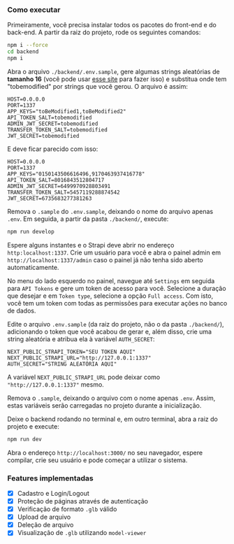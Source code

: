 ### Como executar

Primeiramente, você precisa instalar todos os pacotes do front-end e do back-end. A partir da raiz do projeto, rode os seguintes comandos:

```bash
npm i --force
cd backend
npm i
```

Abra o arquivo `./backend/.env.sample`, gere algumas strings aleatórias de **tamanho 16** (você pode usar [esse site](https://www.random.org/strings/) para fazer isso) e substitua onde tem "tobemodified" por strings que você gerou. O arquivo é assim:

```
HOST=0.0.0.0
PORT=1337
APP_KEYS="toBeModified1,toBeModified2"
API_TOKEN_SALT=tobemodified
ADMIN_JWT_SECRET=tobemodified
TRANSFER_TOKEN_SALT=tobemodified
JWT_SECRET=tobemodified
```

E deve ficar parecido com isso:

```
HOST=0.0.0.0
PORT=1337
APP_KEYS="0150143506616496,9170463937416778"
API_TOKEN_SALT=8016843512804717
ADMIN_JWT_SECRET=6499970928803491
TRANSFER_TOKEN_SALT=5457119288874542
JWT_SECRET=6735683277381263
```

Remova o `.sample` do `.env.sample`, deixando o nome do arquivo apenas `.env`. Em seguida, a partir da pasta `./backend/`, execute:

```bash
npm run develop
```

Espere alguns instantes e o Strapi deve abrir no endereço `http:localhost:1337`. Crie um usuário para você e abra o painel admin em `http://localhost:1337/admin` caso o painel já não tenha sido aberto automaticamente.

No menu do lado esquerdo no painel, navegue até `Settings` em seguida para `API Tokens` e gere um token de acesso para você. Selecione a duração que desejar e em `Token type`, selecione a opção `Full access`. Com isto, você tem um token com todas as permissões para executar ações no banco de dados.

Edite o arquivo `.env.sample` (da raiz do projeto, não o da pasta `./backend/`), adicionando o token que você acabou de gerar e, além disso, crie uma string aleatória e atribua ela à variável `AUTH_SECRET`:

```
NEXT_PUBLIC_STRAPI_TOKEN="SEU TOKEN AQUI"
NEXT_PUBLIC_STRAPI_URL="http://127.0.0.1:1337"
AUTH_SECRET="STRING ALEATÓRIA AQUI"
```

A variável `NEXT_PUBLIC_STRAPI_URL` pode deixar como `"http://127.0.0.1:1337"` mesmo.

Remova o `.sample`, deixando o arquivo com o nome apenas `.env`. Assim, estas variáveis serão carregadas no projeto durante a inicialização.

Deixe o backend rodando no terminal e, em outro terminal, abra a raiz do projeto e execute:

```bash
npm run dev
```

Abra o endereço `http://localhost:3000/` no seu navegador, espere compilar, crie seu usuário e pode começar a utilizar o sistema.

### Features implementadas

- [x] Cadastro e Login/Logout
- [x] Proteção de páginas através de autenticação
- [x] Verificação de formato `.glb` válido
- [x] Upload de arquivo
- [x] Deleção de arquivo
- [x] Visualização de `.glb` utilizando `model-viewer`
